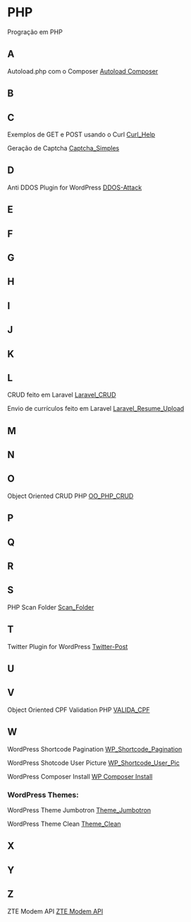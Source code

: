 # PHP
Progração em PHP

## A
Autoload.php com o Composer [Autoload Composer](https://github.com/paulo-correia/Autoload_Composer)

## B

## C
Exemplos de GET e POST usando o Curl [Curl_Help](https://github.com/paulo-correia/Curl_Help)

Geração de Captcha [Captcha_Simples](https://github.com/paulo-correia/PHP_Captcha)

## D
Anti DDOS Plugin for WordPress [DDOS-Attack](https://github.com/paulo-correia/ddos-attack)

## E

## F

## G

## H

## I

## J

## K

## L
CRUD feito em Laravel [Laravel_CRUD](https://github.com/paulo-correia/Laravel_CRUD)

Envio de currículos feito em Laravel [Laravel_Resume_Upload](https://github.com/paulo-correia/Laravel_Resume_Upload)

## M

## N

## O
Object Oriented CRUD PHP [OO_PHP_CRUD](https://github.com/paulo-correia/oo_php_crud)

## P

## Q

## R

## S
PHP Scan Folder [Scan_Folder](https://github.com/paulo-correia/Scan_Folder)

## T
Twitter Plugin for WordPress [Twitter-Post](https://github.com/paulo-correia/twitter-post)

## U

## V
Object Oriented CPF Validation PHP [VALIDA_CPF](https://github.com/paulo-correia/php_oo_valida_cpf)

## W
WordPress Shortcode Pagination [WP_Shortcode_Pagination](https://github.com/paulo-correia/WP_Shortcode_Pagination)

WordPress Shotcode User Picture [WP_Shortcode_User_Pic](https://github.com/paulo-correia/WP_Shortcode_User_Pic)

WordPress Composer Install [WP Composer Install](https://github.com/paulo-correia/WP_Composer_Install)

### WordPress Themes:

WordPress Theme Jumbotron [Theme_Jumbotron](https://github.com/paulo-correia/WP_Theme_Jumbotron)

WordPress Theme Clean [Theme_Clean](https://github.com/paulo-correia/WP_Theme_Clean)

## X

## Y

## Z
ZTE Modem API [ZTE Modem API](https://github.com/paulo-correia/ZTE_API_and_Hack)
